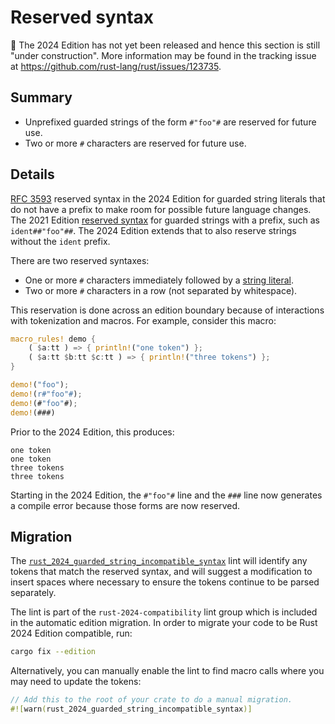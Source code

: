 # Reserved syntax

🚧 The 2024 Edition has not yet been released and hence this section is still "under construction".
More information may be found in the tracking issue at <https://github.com/rust-lang/rust/issues/123735>.

## Summary

- Unprefixed guarded strings of the form `#"foo"#` are reserved for future use.
- Two or more `#` characters are reserved for future use.

## Details

[RFC 3593] reserved syntax in the 2024 Edition for guarded string literals that do not have a prefix to make room for possible future language changes. The 2021 Edition [reserved syntax][2021] for guarded strings with a prefix, such as `ident##"foo"##`. The 2024 Edition extends that to also reserve strings without the `ident` prefix.

There are two reserved syntaxes:

- One or more `#` characters immediately followed by a [string literal].
- Two or more `#` characters in a row (not separated by whitespace).

This reservation is done across an edition boundary because of interactions with tokenization and macros. For example, consider this macro:

```rust
macro_rules! demo {
    ( $a:tt ) => { println!("one token") };
    ( $a:tt $b:tt $c:tt ) => { println!("three tokens") };
}

demo!("foo");
demo!(r#"foo"#);
demo!(#"foo"#);
demo!(###)
```

Prior to the 2024 Edition, this produces:

```text
one token
one token
three tokens
three tokens
```

Starting in the 2024 Edition, the `#"foo"#` line and the `###` line now generates a compile error because those forms are now reserved.

[2021]: ../rust-2021/reserved-syntax.md
[string literal]: ../../reference/tokens.html#string-literals
[RFC 3593]: https://rust-lang.github.io/rfcs/3593-unprefixed-guarded-strings.html

## Migration

The [`rust_2024_guarded_string_incompatible_syntax`] lint will identify any tokens that match the reserved syntax, and will suggest a modification to insert spaces where necessary to ensure the tokens continue to be parsed separately.

The lint is part of the `rust-2024-compatibility` lint group which is included in the automatic edition migration. In order to migrate your code to be Rust 2024 Edition compatible, run:

```sh
cargo fix --edition
```

Alternatively, you can manually enable the lint to find macro calls where you may need to update the tokens:

```rust
// Add this to the root of your crate to do a manual migration.
#![warn(rust_2024_guarded_string_incompatible_syntax)]
```

[`rust_2024_guarded_string_incompatible_syntax`]: ../../rustc/lints/listing/allowed-by-default.html#rust-2024-guarded-string-incompatible-syntax
